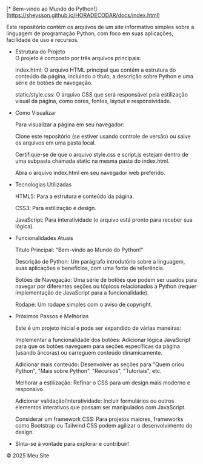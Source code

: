 [* Bem-vindo ao Mundo do Python!] (https://sheysson.github.io/HORADECODAR/docs/index.html)

Este repositório contém os arquivos de um site informativo simples sobre a linguagem de programação Python, com foco em suas aplicações, facilidade de uso e recursos.

- Estrutura do Projeto  
    O projeto é composto por três arquivos principais:

    index.html: O arquivo HTML principal que contém a estrutura do conteúdo da página, incluindo o título, a descrição sobre Python e uma série de botões de navegação.

    static/style.css: O arquivo CSS que será responsável pela estilização visual da página, como cores, fontes, layout e responsividade.

- Como Visualizar

    Para visualizar a página em seu navegador:

    Clone este repositório (se estiver usando controle de versão) ou salve os arquivos em uma pasta local.

    Certifique-se de que o arquivo style.css e script.js estejam dentro de uma subpasta chamada static na mesma pasta do index.html.

    Abra o arquivo index.html em seu navegador web preferido.

- Tecnologias Utilizadas

    HTML5: Para a estrutura e conteúdo da página.

    CSS3: Para estilização e design.

    JavaScript: Para interatividade (o arquivo está pronto para receber sua lógica).

- Funcionalidades Atuais

    Título Principal: "Bem-vindo ao Mundo do Python!"

    Descrição de Python: Um parágrafo introdutório sobre a linguagem, suas aplicações e benefícios, com uma fonte de referência.

    Botões de Navegação: Uma série de botões que podem ser usados para navegar por diferentes seções ou tópicos relacionados a Python (requer implementação de JavaScript para a funcionalidade).

    Rodapé: Um rodapé simples com o aviso de copyright.

-  Próximos Passos e Melhorias

    Este é um projeto inicial e pode ser expandido de várias maneiras:

    Implementar a funcionalidade dos botões: Adicionar lógica JavaScript para que os botões naveguem para seções específicas da página (usando âncoras) ou carreguem conteúdo dinamicamente.

    Adicionar mais conteúdo: Desenvolver as seções para "Quem criou Python", "Mais sobre Python", "Recursos", "Tutoriais", etc.

    Melhorar a estilização: Refinar o CSS para um design mais moderno e responsivo.

    Adicionar validação/interatividade: Incluir formulários ou outros elementos interativos que possam ser manipulados com JavaScript.

    Considerar um framework CSS: Para projetos maiores, frameworks como Bootstrap ou Tailwind CSS podem agilizar o desenvolvimento do design.

- Sinta-se à vontade para explorar e contribuir!

© 2025 Meu Site
